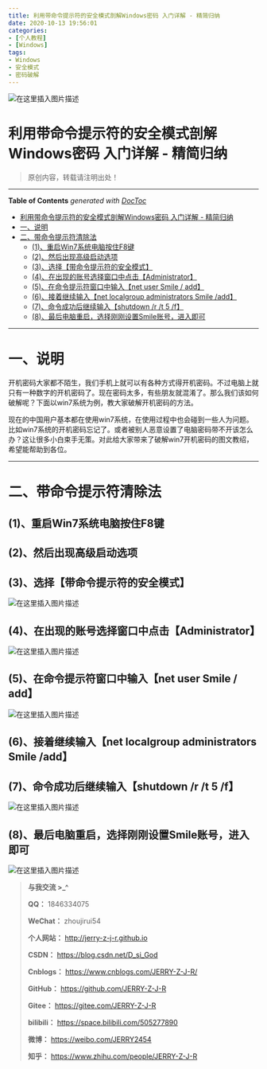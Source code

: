```yaml
---
title: 利用带命令提示符的安全模式剖解Windows密码 入门详解 - 精简归纳
date: 2020-10-13 19:56:01
categories:
- [个人教程]
- [Windows]
tags:
- Windows
- 安全模式
- 密码破解
---
```

![在这里插入图片描述](https://img-blog.csdnimg.cn/20201013234117333.png)
<!--more-->
# 利用带命令提示符的安全模式剖解Windows密码 入门详解 - 精简归纳

> 原创内容，转载请注明出处！

---

<!-- START doctoc generated TOC please keep comment here to allow auto update -->
<!-- DON'T EDIT THIS SECTION, INSTEAD RE-RUN doctoc TO UPDATE -->
**Table of Contents**  *generated with [DocToc](https://github.com/thlorenz/doctoc)*

- [利用带命令提示符的安全模式剖解Windows密码 入门详解 - 精简归纳](#%E5%88%A9%E7%94%A8%E5%B8%A6%E5%91%BD%E4%BB%A4%E6%8F%90%E7%A4%BA%E7%AC%A6%E7%9A%84%E5%AE%89%E5%85%A8%E6%A8%A1%E5%BC%8F%E5%89%96%E8%A7%A3windows%E5%AF%86%E7%A0%81-%E5%85%A5%E9%97%A8%E8%AF%A6%E8%A7%A3---%E7%B2%BE%E7%AE%80%E5%BD%92%E7%BA%B3)
- [一、说明](#%E4%B8%80%E8%AF%B4%E6%98%8E)
- [二、带命令提示符清除法](#%E4%BA%8C%E5%B8%A6%E5%91%BD%E4%BB%A4%E6%8F%90%E7%A4%BA%E7%AC%A6%E6%B8%85%E9%99%A4%E6%B3%95)
  - [(1)、重启Win7系统电脑按住F8键](#1%E9%87%8D%E5%90%AFwin7%E7%B3%BB%E7%BB%9F%E7%94%B5%E8%84%91%E6%8C%89%E4%BD%8Ff8%E9%94%AE)
  - [(2)、然后出现高级启动选项](#2%E7%84%B6%E5%90%8E%E5%87%BA%E7%8E%B0%E9%AB%98%E7%BA%A7%E5%90%AF%E5%8A%A8%E9%80%89%E9%A1%B9)
  - [(3)、选择【带命令提示符的安全模式】](#3%E9%80%89%E6%8B%A9%E5%B8%A6%E5%91%BD%E4%BB%A4%E6%8F%90%E7%A4%BA%E7%AC%A6%E7%9A%84%E5%AE%89%E5%85%A8%E6%A8%A1%E5%BC%8F)
  - [(4)、在出现的账号选择窗口中点击【Administrator】](#4%E5%9C%A8%E5%87%BA%E7%8E%B0%E7%9A%84%E8%B4%A6%E5%8F%B7%E9%80%89%E6%8B%A9%E7%AA%97%E5%8F%A3%E4%B8%AD%E7%82%B9%E5%87%BBadministrator)
  - [(5)、在命令提示符窗口中输入【net user Smile / add】](#5%E5%9C%A8%E5%91%BD%E4%BB%A4%E6%8F%90%E7%A4%BA%E7%AC%A6%E7%AA%97%E5%8F%A3%E4%B8%AD%E8%BE%93%E5%85%A5net-user-smile--add)
  - [(6)、接着继续输入【net localgroup administrators Smile /add】](#6%E6%8E%A5%E7%9D%80%E7%BB%A7%E7%BB%AD%E8%BE%93%E5%85%A5net-localgroup-administrators-smile-add)
  - [(7)、命令成功后继续输入【shutdown /r /t 5 /f】](#7%E5%91%BD%E4%BB%A4%E6%88%90%E5%8A%9F%E5%90%8E%E7%BB%A7%E7%BB%AD%E8%BE%93%E5%85%A5shutdown-r-t-5-f)
  - [(8)、最后电脑重启，选择刚刚设置Smile账号，进入即可](#8%E6%9C%80%E5%90%8E%E7%94%B5%E8%84%91%E9%87%8D%E5%90%AF%E9%80%89%E6%8B%A9%E5%88%9A%E5%88%9A%E8%AE%BE%E7%BD%AEsmile%E8%B4%A6%E5%8F%B7%E8%BF%9B%E5%85%A5%E5%8D%B3%E5%8F%AF)

<!-- END doctoc generated TOC please keep comment here to allow auto update -->

---


# 一、说明

开机密码大家都不陌生，我们手机上就可以有各种方式得开机密码。不过电脑上就只有一种数字的开机密码了。现在密码太多，有些朋友就混淆了。那么我们该如何破解呢？下面以win7系统为例，教大家破解开机密码的方法。

现在的中国用户基本都在使用win7系统，在使用过程中也会碰到一些人为问题。比如win7系统的开机密码忘记了。或者被别人恶意设置了电脑密码带不开该怎么办？这让很多小白束手无策。对此给大家带来了破解win7开机密码的图文教绍，希望能帮助到各位。

---

# 二、带命令提示符清除法

## (1)、重启Win7系统电脑按住F8键


## (2)、然后出现高级启动选项

## (3)、选择【带命令提示符的安全模式】
![在这里插入图片描述](https://img-blog.csdnimg.cn/20201013234117333.png?x-oss-process=image/watermark,type_ZmFuZ3poZW5naGVpdGk,shadow_10,text_aHR0cHM6Ly9ibG9nLmNzZG4ubmV0L0Rfc2lfR29k,size_16,color_FFFFFF,t_70#pic_center)


## (4)、在出现的账号选择窗口中点击【Administrator】
![在这里插入图片描述](https://img-blog.csdnimg.cn/2020101323412747.png?x-oss-process=image/watermark,type_ZmFuZ3poZW5naGVpdGk,shadow_10,text_aHR0cHM6Ly9ibG9nLmNzZG4ubmV0L0Rfc2lfR29k,size_16,color_FFFFFF,t_70#pic_center)



## (5)、在命令提示符窗口中输入【net user Smile / add】
![在这里插入图片描述](https://img-blog.csdnimg.cn/20201013234236541.png?x-oss-process=image/watermark,type_ZmFuZ3poZW5naGVpdGk,shadow_10,text_aHR0cHM6Ly9ibG9nLmNzZG4ubmV0L0Rfc2lfR29k,size_16,color_FFFFFF,t_70#pic_center)


## (6)、接着继续输入【net localgroup administrators Smile /add】



## (7)、命令成功后继续输入【shutdown /r /t 5 /f】

![在这里插入图片描述](https://img-blog.csdnimg.cn/2020101323413747.png?x-oss-process=image/watermark,type_ZmFuZ3poZW5naGVpdGk,shadow_10,text_aHR0cHM6Ly9ibG9nLmNzZG4ubmV0L0Rfc2lfR29k,size_16,color_FFFFFF,t_70#pic_center)

## (8)、最后电脑重启，选择刚刚设置Smile账号，进入即可
![在这里插入图片描述](https://img-blog.csdnimg.cn/20201013234319594.png?x-oss-process=image/watermark,type_ZmFuZ3poZW5naGVpdGk,shadow_10,text_aHR0cHM6Ly9ibG9nLmNzZG4ubmV0L0Rfc2lfR29k,size_16,color_FFFFFF,t_70#pic_center)


> **与我交流 >_^**
>
> **QQ：** 1846334075
>
> **WeChat：** zhoujirui54
>
> **个人网站：** <http://jerry-z-j-r.github.io>	
>
> **CSDN：** <https://blog.csdn.net/D_si_God>
>
> **Cnblogs：** <https://www.cnblogs.com/JERRY-Z-J-R/>
>
> **GitHub：** <https://github.com/JERRY-Z-J-R>
>
> **Gitee：** <https://gitee.com/JERRY-Z-J-R>
>
> **bilibili：** <https://space.bilibili.com/505277890>
>
> **微博：** <https://weibo.com/JERRY2454>
>
> **知乎：** <https://www.zhihu.com/people/JERRY-Z-J-R>